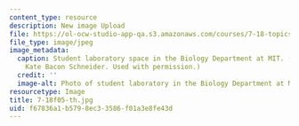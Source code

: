 ```yaml
---
content_type: resource
description: New image Upload
file: https://ol-ocw-studio-app-qa.s3.amazonaws.com/courses/7-18-topics-in-experimental-biology-fall-2005/f67836a1b5798ec33586f01a3e8fe43d_7-18f05-th.jpg
file_type: image/jpeg
image_metadata:
  caption: Student laboratory space in the Biology Department at MIT. (Photo by Dr.
    Kate Bacon Schneider. Used with permission.)
  credit: ''
  image-alt: Photo of student laboratory in the Biology Department at MIT.
resourcetype: Image
title: 7-18f05-th.jpg
uid: f67836a1-b579-8ec3-3586-f01a3e8fe43d
---
```

